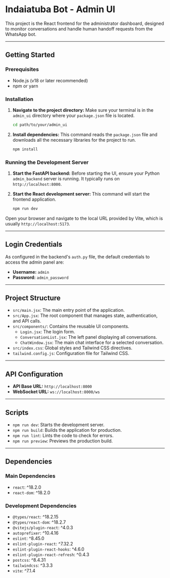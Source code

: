 # Indaiatuba Bot - Admin UI

This project is the React frontend for the administrator dashboard, designed to monitor conversations and handle human handoff requests from the WhatsApp bot.

---

## Getting Started

### Prerequisites

* Node.js (v18 or later recommended)
* npm or yarn

### Installation

1.  **Navigate to the project directory:**
    Make sure your terminal is in the `admin_ui` directory where your `package.json` file is located.

    ```bash
    cd path/to/your/admin_ui
    ```

2.  **Install dependencies:**
    This command reads the `package.json` file and downloads all the necessary libraries for the project to run.

    ```bash
    npm install
    ```

### Running the Development Server

1.  **Start the FastAPI backend:**
    Before starting the UI, ensure your Python `admin_backend` server is running. It typically runs on `http://localhost:8000`.

2.  **Start the React development server:**
    This command will start the frontend application.

    ```bash
    npm run dev
    ```

Open your browser and navigate to the local URL provided by Vite, which is usually `http://localhost:5173`.

---

## Login Credentials

As configured in the backend's `auth.py` file, the default credentials to access the admin panel are:

* **Username:** `admin`
* **Password:** `admin_password`

---

## Project Structure

* `src/main.jsx`: The main entry point of the application.
* `src/App.jsx`: The root component that manages state, authentication, and API calls.
* `src/components/`: Contains the reusable UI components.
    * `Login.jsx`: The login form.
    * `ConversationList.jsx`: The left panel displaying all conversations.
    * `ChatWindow.jsx`: The main chat interface for a selected conversation.
* `src/index.css`: Global styles and Tailwind CSS directives.
* `tailwind.config.js`: Configuration file for Tailwind CSS.

---

## API Configuration

* **API Base URL:** `http://localhost:8000`
* **WebSocket URL:** `ws://localhost:8000/ws`

---

## Scripts

* `npm run dev`: Starts the development server.
* `npm run build`: Builds the application for production.
* `npm run lint`: Lints the code to check for errors.
* `npm run preview`: Previews the production build.

---

## Dependencies

### Main Dependencies

* `react`: ^18.2.0
* `react-dom`: ^18.2.0

### Development Dependencies

* `@types/react`: ^18.2.15
* `@types/react-dom`: ^18.2.7
* `@vitejs/plugin-react`: ^4.0.3
* `autoprefixer`: ^10.4.16
* `eslint`: ^8.45.0
* `eslint-plugin-react`: ^7.32.2
* `eslint-plugin-react-hooks`: ^4.6.0
* `eslint-plugin-react-refresh`: ^0.4.3
* `postcss`: ^8.4.31
* `tailwindcss`: ^3.3.3
* `vite`: ^7.1.4